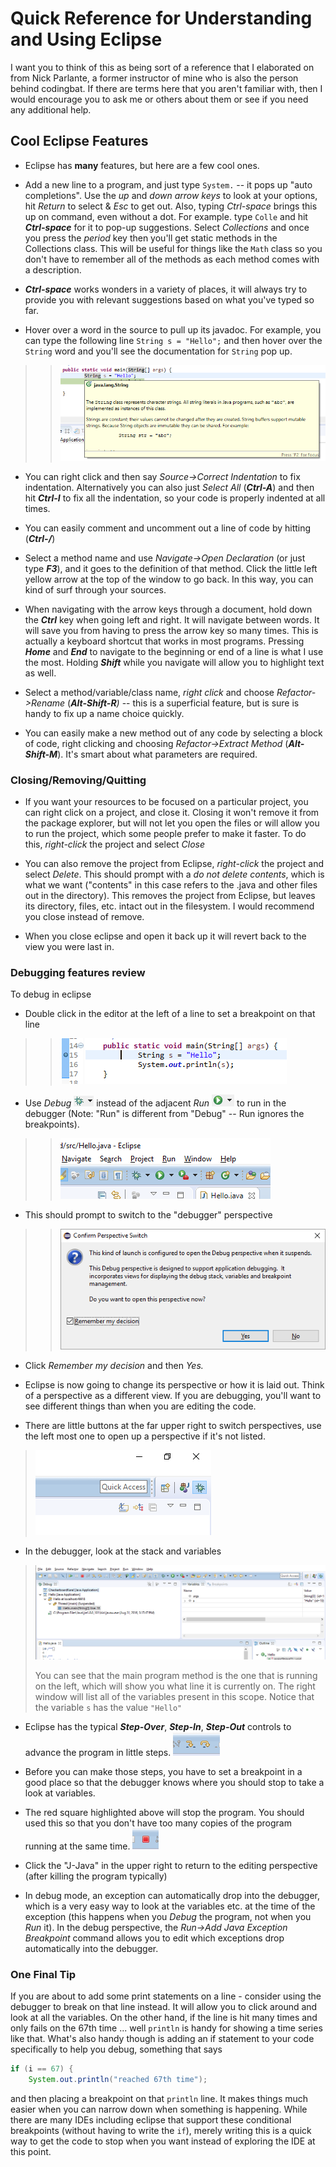 # Quick Reference for Understanding and Using Eclipse

I want you to think of this as being sort of a reference that I
elaborated on from Nick Parlante,
a former instructor of mine who is
also the person behind codingbat.
If there are terms here that you
aren't familiar with,
then I would encourage you to ask me or others
about them or see if you need any additional help.

## Cool Eclipse Features

- Eclipse has **many** features,
but here are a few cool ones.

- Add a new line to a program,
and just type ```System.``` -- it pops up
    "auto completions".
Use the *up* and *down arrow keys* to look at
    your options,
hit *Return* to select & *Esc* to get out.
Also,
    typing *Ctrl-space* brings this up on command,
even without a dot.
    For example.
type ```Colle``` and hit ***Ctrl-space*** for it to pop-up
    suggestions.
Select *Collections* and once you press the *period*
    key then you'll get static methods in the Collections class.
This
    will be useful for things like the ```Math``` class so you don't have to
    remember all of the methods as each method comes with a description.

- ***Ctrl-space*** works wonders in a variety of places,
it will
    always try to provide you with relevant suggestions based on what
    you've typed so far.

- Hover over a word in the source to pull up its javadoc.
For example,
    you can type the following line ```String s = "Hello";``` and then hover
    over the ```String``` word and you'll see the documentation for ```String```
    pop up.

>> ![](eclipseloot/media/image1.png)

- You can right click and then say *Source-\>Correct Indentation* to
    fix indentation.
Alternatively you can also just *Select All*
    (***Ctrl-A***) and then hit ***Ctrl-I*** to fix all the indentation,
    so your code is properly indented at all times.

- You can easily comment and uncomment out a line of code by hitting
    (***Ctrl-/***)

- Select a method name and use *Navigate-\>Open Declaration* (or just
    type ***F3***),
and it goes to the definition of that method.
Click
    the little left yellow arrow at the top of the window to go back.
In
    this way,
you can kind of surf through your sources.

- When navigating with the arrow keys through a document,
hold down
    the ***Ctrl*** key when going left and right.
It will navigate
    between words.
It will save you from having to press the arrow key
    so many times.
This is actually a keyboard shortcut that works in
    most programs.
Pressing ***Home*** and ***End*** to navigate to the
    beginning or end of a line is what I use the most.
Holding
    ***Shift*** while you navigate will allow you to highlight text as
    well.

- Select a method/variable/class name,
*right click* and choose
    *Refactor-\>Rename* (***Alt-Shift-R**)* -- this is a superficial
    feature,
but is sure is handy to fix up a name choice quickly.

- You can easily make a new method out of any code by selecting a
    block of code,
right clicking and choosing *Refactor-\>Extract
    Method* (***Alt-Shift-M***).
It's smart about what parameters are
    required.

###

### Closing/Removing/Quitting

- If you want your resources to be focused on a particular project,
    you can right click on a project,
and close it.
Closing it won't
    remove it from the package explorer,
but will not let you open the
    files or will allow you to run the project,
which some people prefer
    to make it faster.
To do this,
*right-click* the project and select
    *Close*

- You can also remove the project from Eclipse,
*right-click* the
    project and select *Delete*.
This should prompt with a *do not
    delete contents*,
which is what we want ("contents" in this case
    refers to the .java and other files out in the directory).
This
    removes the project from Eclipse,
but leaves its directory,
files,
    etc.
intact out in the filesystem.
I would recommend you close
    instead of remove.

- When you close eclipse and open it back up it will revert back to
    the view you were last in.

### Debugging features review

To debug in eclipse

- Double click in the editor at the left of a line to set a breakpoint
    on that line

>> ![](eclipseloot/media/image2.png)

- Use *Debug* ![](eclipseloot/media/debug.PNG) instead of the adjacent *Run* ![](eclipseloot/media/run.PNG) to run in
    the debugger (Note: "Run" is different from "Debug" -- Run ignores
    the breakpoints).

>> ![](eclipseloot/media/image3.png)

- This should prompt to switch to the "debugger" perspective

>> ![](eclipseloot/media/image5.png)

- Click *Remember my decision* and then *Yes.*

- Eclipse is now going to change its perspective or how it is laid
    out.
Think of a perspective as a different view.
If you are
    debugging,
you'll want to see different things than when you are
    editing the code.

- There are little buttons at the far upper right to switch
    perspectives,
use the left most one to open up a perspective if it's
    not listed.

> ![](eclipseloot/media/image6.png)

- In the debugger,
look at the stack and variables

> ![](eclipseloot/media/image7.png)
>
> You can see that the main program method is the one that is running on
> the left,
which will show you what line it is currently on.
The right
> window will list all of the variables present in this scope.
Notice
> that the variable ```s``` has the value ```"Hello"```

- Eclipse has the typical ***Step-Over***,
***Step-In***,
***Step-Out*** controls to advance the program in little steps.
    ![](eclipseloot/media/image8.png)

- Before you can make those steps,
you have to set a breakpoint in a
    good place so that the debugger knows where you should stop to take
    a look at variables.

- The red square highlighted above will stop the program.
You should
    used this so that you don't have too many copies of the program
    running at the same time.
![](eclipseloot/media/image9.png)

- Click the "J-Java" in the upper right to return to the editing
    perspective (after killing the program typically)

- In debug mode,
an exception can automatically drop into the
    debugger,
which is a very easy way to look at the variables etc.
at
    the time of the exception (this happens when you *Debug* the
    program,
not when you *Run* it).
In the debug perspective,
the
    *Run-\>Add Java Exception Breakpoint* command allows you to edit
    which exceptions drop automatically into the debugger.

### One Final Tip

If you are about to add some print statements on a line - consider using the debugger to break on that line instead.
It will allow you to click around and look at all the variables.
On the other hand,
if the line is hit many times and only fails on the 67th time ...
well ```println``` is handy for showing a time series like that.
What's also handy though is adding an if statement to your code specifically to help you debug,
something that says

```java
if (i == 67) {
    System.out.println("reached 67th time");
```

and then placing a breakpoint on that ```println``` line.
It makes things much easier
when you can narrow down when something is happening.
While there are many IDEs including eclipse that support these conditional breakpoints (without having to write the ```if```),
merely writing this is a quick way to get the code to stop when you want instead of exploring the IDE at this point.

###
